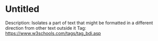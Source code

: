 # Untitled

Description: Isolates a part of text that might be formatted in a different direction 
from other text outside it
Tag: https://www.w3schools.com/tags/tag_bdi.asp